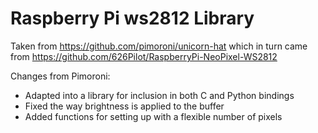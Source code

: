 Raspberry Pi ws2812 Library
===========================

Taken from https://github.com/pimoroni/unicorn-hat which in turn came from https://github.com/626Pilot/RaspberryPi-NeoPixel-WS2812


Changes from Pimoroni:

* Adapted into a library for inclusion in both C and Python bindings
* Fixed the way brightness is applied to the buffer
* Added functions for setting up with a flexible number of pixels
